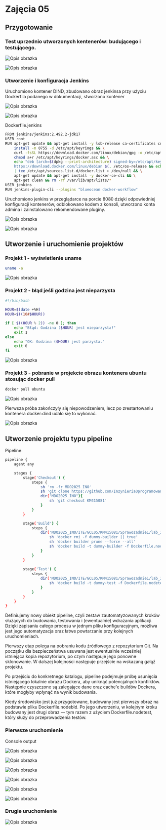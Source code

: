 # Zajęcia 05
## Przygotowanie
### Test uprzednio utworzonych kentenerów: budującego i testującego.

![Opis obrazka](lab5_screenshots/1.png)

![Opis obrazka](lab5_screenshots/2.png)

### Utworzenie i konfiguracja Jenkins
Uruchomiono kontener DIND, zbudowano obraz jenkinsa przy użyciu Dockerfila podanego w dokumentacji, stworzono kontener

![Opis obrazka](lab5_screenshots/15.png)

![Opis obrazka](lab5_screenshots/14.png)

Dockerfile.jenkins
```sh
FROM jenkins/jenkins:2.492.2-jdk17
USER root
RUN apt-get update && apt-get install -y lsb-release ca-certificates curl && \
    install -m 0755 -d /etc/apt/keyrings && \
    curl -fsSL https://download.docker.com/linux/debian/gpg -o /etc/apt/keyrings/docker.asc && \
    chmod a+r /etc/apt/keyrings/docker.asc && \
    echo "deb [arch=$(dpkg --print-architecture) signed-by=/etc/apt/keyrings/docker.asc] \
    https://download.docker.com/linux/debian $(. /etc/os-release && echo \"$VERSION_CODENAME\") stable" \
    | tee /etc/apt/sources.list.d/docker.list > /dev/null && \
    apt-get update && apt-get install -y docker-ce-cli && \
    apt-get clean && rm -rf /var/lib/apt/lists/*
USER jenkins
RUN jenkins-plugin-cli --plugins "blueocean docker-workflow"
```
Uruchomiono jenkins w przeglądarce na porcie 8080 dzięki odpowiedniej konfiguracji kontenerów, odblokowano kodem z konsoli, utworzono konta admina i zainstalowano rekomendowane pluginy.

![Opis obrazka](lab5_screenshots/j1.png)

![Opis obrazka](lab5_screenshots/j2.png)

## Utworzenie i uruchomienie projektów
### Projekt 1 - wyświetlenie uname
```sh
uname -a
```
![Opis obrazka](lab5_screenshots/3.png)

### Projekt 2 - błąd jeśli godzina jest nieparzysta
```sh
#!/bin/bash

HOUR=$(date +%H)
HOUR=$((10#$HOUR))  

if [ $((HOUR % 2)) -ne 0 ]; then
    echo "Błąd: Godzina ($HOUR) jest nieparzysta!"
    exit 1
else
    echo "OK: Godzina ($HOUR) jest parzysta."
    exit 0
fi
```
![Opis obrazka](lab5_screenshots/4.png)

### Projekt 3 - pobranie w projekcie obrazu kontenera ubuntu stosując docker pull
```sh
docker pull ubuntu
```
![Opis obrazka](lab5_screenshots/5.png)

Pierwsza próba zakończyły się niepowodzeniem, lecz po zrestartowaniu kontenera docker:dind udało się to wykonać.

![Opis obrazka](lab5_screenshots/6.png)

## Utworzenie projektu typu pipeline
Pipeline:
```sh
pipeline {
    agent any

    stages {
        stage('Checkout') {
            steps {
                sh 'rm -fr MDO2025_INO'
                sh 'git clone https://github.com/InzynieriaOprogramowaniaAGH/MDO2025_INO.git'
                dir("MDO2025_INO"){
                    sh 'git checkout KM415081'
                }
            }
        }

        stage('Build') {
            steps {
                dir('MDO2025_INO/ITE/GCL05/KM415081/Sprawozadnie1/lab_3_dockerfile') {
                    sh 'docker rmi -f dummy-builder || true'
                    sh 'docker builder prune --force --all'
                    sh 'docker build -t dummy-builder -f Dockerfile.nodebld .'
                }
            }
        }
        
        stage('Test') {
            steps {
                dir('MDO2025_INO/ITE/GCL05/KM415081/Sprawozadnie1/lab_3_dockerfile') {
                    sh 'docker build -t dummy-test -f Dockerfile.nodetest .'
                }
            }
        }
    }
}
```
Definiujemy nowy obiekt pipeline, czyli zestaw zautomatyzowanych kroków służących do budowania, testowania i (ewentualnie) wdrażania aplikacji. Dzięki zapisaniu całego procesu w jednym pliku konfiguracyjnym, możliwa jest jego automatyzacja oraz łatwe powtarzanie przy kolejnych uruchomieniach.

Pierwszy etap polega na pobraniu kodu źródłowego z repozytorium Git. Na początku dla bezpieczeństwa usuwana jest ewentualnie wcześniej istniejąca kopia repozytorium, po czym następuje jego ponowne sklonowanie. W dalszej kolejności następuje przejście na wskazaną gałąź projektu.

Po przejściu do konkretnego katalogu, pipeline podejmuje próbę usunięcia istniejącego lokalnie obrazu Dockera, aby uniknąć potencjalnych konfliktów. Następnie czyszczone są zalegające dane oraz cache'e buildów Dockera, które mogłyby wpłynąć na wynik budowania.

Kiedy środowisko jest już przygotowane, budowany jest pierwszy obraz na podstawie pliku Dockerfile.nodebld. Po jego utworzeniu, w kolejnym kroku budowany jest drugi obraz — tym razem z użyciem Dockerfile.nodetest, który służy do przeprowadzenia testów.

### Pierwsze uruchomienie
Console output

![Opis obrazka](lab5_screenshots/7.png)

![Opis obrazka](lab5_screenshots/8.png)

![Opis obrazka](lab5_screenshots/9.png)

![Opis obrazka](lab5_screenshots/10.png)

![Opis obrazka](lab5_screenshots/11.png)

![Opis obrazka](lab5_screenshots/12.png)

### Drugie uruchomienie

![Opis obrazka](lab5_screenshots/20.png)

